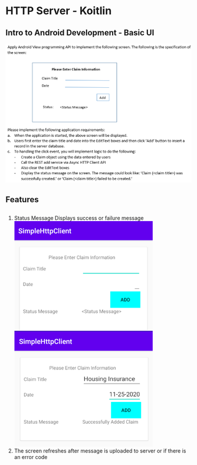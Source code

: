 # HTTP Server - Koitlin
## Intro to Android Development - Basic UI
![Expected image of assignment](images/pic_3.PNG)

## Features
## 
1. Status Message Displays success or failure message\
![Expected image of app](images/pic_1.PNG)
![Expected image of app](images/pic_2.PNG)
2. The screen refreshes after message is uploaded to server or if there is an error code
